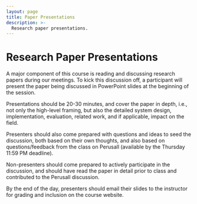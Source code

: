 ```yaml
---
layout: page
title: Paper Presentations
description: >-
  Research paper presentations.
---
```


# Research Paper Presentations

A major component of this course is reading and discussing research
papers during our meetings.  To kick this discussion off, a
participant will present the paper being discussed in PowerPoint
slides at the beginning of the session.

Presentations should be 20-30 minutes, and cover the paper in depth,
i.e., not only the high-level framing, but also the detailed system
design, implementation, evaluation, related work, and if applicable,
impact on the field.

Presenters should also come prepared with questions and ideas to seed
the discussion, both based on their own thoughts, and also based on
questions/feedback from the class on Perusall (available by the
Thursday 11:59 PM deadline).

Non-presenters should come prepared to actively participate in the
discussion, and should have read the paper in detail prior to class
and contributed to the Perusall discussion.

By the end of the day, presenters should email their slides to the
instructor for grading and inclusion on the course website.
